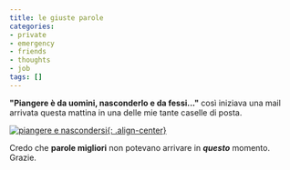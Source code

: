```yaml
---
title: le giuste parole
categories:
- private
- emergency
- friends
- thoughts
- job
tags: []
---
```

**"Piangere è da uomini, nasconderlo e da fessi..."** così iniziava
una mail arrivata questa mattina in una delle mie tante caselle di posta.

[![piangere e nascondersi]({{site.url}}/images/piangere.jpg){: .align-center}]({{site.url}}/images/piangere.jpg "piangere e nascondersi" )

Credo che **parole migliori** non potevano arrivare in _**questo**_ momento.
Grazie.

